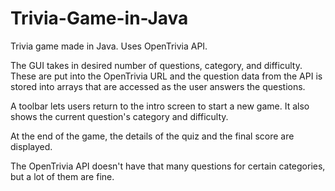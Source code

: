 # Trivia-Game-in-Java
Trivia game made in Java. Uses OpenTrivia API.

The GUI takes in desired number of questions, category, and difficulty. These are put into the OpenTrivia URL and the question data from the API is stored into arrays that are accessed as the user answers the questions.

A toolbar lets users return to the intro screen to start a new game. It also shows the current question's category and difficulty.

At the end of the game, the details of the quiz and the final score are displayed.

The OpenTrivia API doesn't have that many questions for certain categories, but a lot of them are fine.

